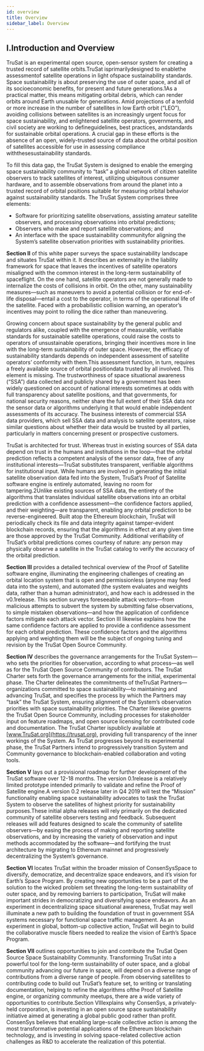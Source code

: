 ```yaml
---
id: overview
title: Overview
sidebar_label: Overview
---
```


## I.Introduction and Overview

TruSat is an experimental open source, open-sensor system for creating a trusted record of satellite orbits.TruSat isprimarilydesigned to enablethe assessmentof satellite operations in light ofspace sustainability standards. Space sustainability is about preserving the use of outer space, and all of its socioeconomic benefits, for present and future generations.1As a practical matter, this means mitigating orbital debris, which can render orbits around Earth unusable for generations. Amid projections of a tenfold or more increase in the number of satellites in low Earth orbit (“LEO”), avoiding collisions between satellites is an increasingly urgent focus for space sustainability, and enlightened satellite operators, governments, and civil society are working to defineguidelines, best practices, andstandards for sustainable orbital operations. A crucial gap in these efforts is the absence of an open, widely-trusted source of data about the orbital position of satellites accessible for use in assessing compliance withthesesustainability standards.

To fill this data gap, the TruSat System is designed to enable the emerging space sustainability community to “task” a global network of citizen satellite observers to track satellites of interest, utilizing ubiquitous consumer hardware, and to assemble observations from around the planet into a trusted record of orbital positions suitable for measuring orbital behavior against sustainability standards. The TruSat System comprises three elements:

- Software for prioritizing satellite observations, assisting amateur satellite observers, and processing observations into orbital predictions;
- Observers who make and report satellite observations; and
- An interface with the space sustainability communityfor aligning the System’s satellite observation priorities with sustainability priorities.

**Section II** of this white paper surveys the space sustainability landscape and situates TruSat within it. It describes an externality in the liability framework for space that leaves the incentives of satellite operators misaligned with the common interest in the long-term sustainability of spaceflight. On the one hand, satellite operators are not generally made to internalize the costs of collisions in orbit. On the other, many sustainability measures—such as maneuvers to avoid a potential collision or for end-of-life disposal—entail a cost to the operator, in terms of the operational life of the satellite. Faced with a probabilistic collision warning, an operator’s incentives may point to rolling the dice rather than maneuvering.

Growing concern about space sustainability by the general public and regulators alike, coupled with the emergence of measurable, verifiable standards for sustainable satellite operations, could raise the costs to operators of unsustainable operations, bringing their incentives more in line with the long-term sustainability of outer space. However, the efficacy of sustainability standards depends on independent assessment of satellite operators’ conformity with them.This assessment function, in turn, requires a freely available source of orbital positiondata trusted by all involved. This element is missing. The trustworthiness of space situational awareness (“SSA”) data collected and publicly shared by a government has been widely questioned on account of national interests sometimes at odds with full transparency about satellite positions, and that governments, for national security reasons, neither share the full extent of their SSA data nor the sensor data or algorithms underlying it that would enable independent assessments of its accuracy. The business interests of commercial SSA data providers, which sell SSA data and analysis to satellite operators, raise similar questions about whether their data would be trusted by all parties, particularly in matters concerning present or prospective customers.

TruSat is architected for trust. Whereas trust in existing sources of SSA data depend on trust in the humans and institutions in the loop—that the orbital prediction reflects a competent analysis of the sensor data, free of any institutional interests—TruSat substitutes transparent, verifiable algorithms for institutional input. While humans are involved in generating the initial satellite observation data fed into the System, TruSat’s Proof of Satellite software engine is entirely automated, leaving no room for tampering.2Unlike existing sources of SSA data, the entirety of the algorithms that translates individual satellite observations into an orbital prediction with a confidence assessment—the confidence factors applied, and their weighting—are transparent, enabling any orbital prediction to be reverse-engineered. Built atop the Ethereum blockchain, TruSat will periodically check its file and data integrity against tamper-evident blockchain records, ensuring that the algorithms in effect at any given time are those approved by the TruSat Community. Additional verifiability of TruSat’s orbital predictions comes courtesy of nature: any person may physically observe a satellite in the TruSat catalog to verify the accuracy of the orbital prediction.

**Section III** provides a detailed technical overview of the Proof of Satellite software engine, illuminating the engineering challenges of creating an orbital location system that is open and permissionless (anyone may feed data into the system), and automated (the system evaluates and weights data, rather than a human administrator), and how each is addressed in the v0.1release. This section surveys foreseeable attack vectors—from malicious attempts to subvert the system by submitting false observations, to simple mistaken observations—and how the application of confidence factors mitigate each attack vector. Section III likewise explains how the same confidence factors are applied to provide a confidence assessment for each orbital prediction. These confidence factors and the algorithms applying and weighting them will be the subject of ongoing tuning and revision by the TruSat Open Source Community.

**Section IV** describes the governance arrangements for the TruSat System—who sets the priorities for observation, according to what process—as well as for the TruSat Open Source Community of contributors. The TruSat Charter sets forth the governance arrangements for the initial, experimental phase. The Charter delineates the commitments of theTruSat Partners—organizations committed to space sustainability—to maintaining and advancing TruSat, and specifies the process by which the Partners may “task” the TruSat System, ensuring alignment of the System’s observation priorities with space sustainability priorities. The Charter likewise governs the TruSat Open Source Community, including processes for stakeholder input on feature roadmaps, and open source licensing for contributed code and documentation. The TruSat Charter ispublicly available at [www.TruSat.org](https://trusat.org), providing full transparency of the inner workings of the System. As TruSat progresses beyond its experimental phase, the TruSat Partners intend to progressively transition System and Community governance to blockchain-enabled collaboration and voting tools.

**Section V** lays out a provisional roadmap for further development of the TruSat software over 12-18 months. The version 0.1release is a relatively limited prototype intended primarily to validate and refine the Proof of Satellite engine.A version 0.2 release later in Q4 2019 will test the “Mission” functionality enabling space sustainability advocates to task the TruSat System to observe the satellites of highest priority for sustainability purposes.These initial alpha releases will rely primarily on the dedicated community of satellite observers testing and feedback. Subsequent releases will add features designed to scale the community of satellite observers—by easing the process of making and reporting satellite observations, and by increasing the variety of observation and input methods accommodated by the software—and fortifying the trust architecture by migrating to Ethereum mainnet and progressively decentralizing the System’s governance.

**Section VI** locates TruSat within the broader mission of ConsenSysSpace to diversify, democratize, and decentralize space endeavors, and it’s vision for Earth’s Space Program. By creating new opportunities to be a part of the solution to the wicked problem set threating the long-term sustainability of outer space, and by removing barriers to participation, TruSat will make important strides in democratizing and diversifying space endeavors. As an experiment in decentralizing space situational awareness, TruSat may well illuminate a new path to building the foundation of trust in government SSA systems necessary for functional space traffic management. As an experiment in global, bottom-up collective action, TruSat will begin to build the collaborative muscle fibers needed to realize the vision of Earth’s Space Program.

**Section VII** outlines opportunities to join and contribute the TruSat Open Source Space Sustainability Community. Transforming TruSat into a powerful tool for the long-term sustainability of outer space, and a global community advancing our future in space, will depend on a diverse range of contributions from a diverse range of people. From observing satellites to contributing code to build out TruSat’s feature set, to writing or translating documentation, helping to refine the algorithms ofthe Proof of Satellite engine, or organizing community meetups, there are a wide variety of opportunities to contribute.Section VIIIexplains why ConsenSys, a privately-held corporation, is investing in an open source space sustainability initiative aimed at generating a global public good rather than profit. ConsenSys believes that enabling large-scale collective action is among the most transformative potential applications of the Ethereum blockchain technology, and is investing in solving space-related collective action challenges as R&D to accelerate the realization of this potential.

